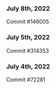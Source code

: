 ### July 8th, 2022

Commit #146005

### July 5th, 2022

Commit #314353


### July 4th, 2022

Commit #72281
